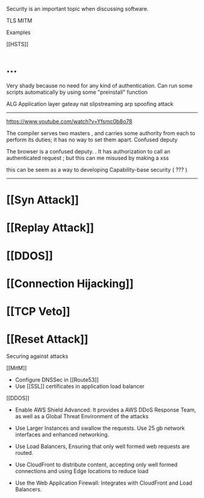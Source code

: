 
Security is an important topic when discussing software.

TLS
MITM

Examples

[[HSTS]]

# ...

Very shady because no need for any kind of authentication. Can run some scripts automatically by using some "preinstall" function

ALG Application layer gateay
nat slipstreaming
arp spoofing attack

___

<https://www.youtube.com/watch?v=Yfsmc0b8o78>

The compiler serves two masters , and carries some authority from each to perform its duties; it has no way to set them apart.
    Confused deputy

The browser is a confused deputy.
    . It  has authorization to call an authenticated request ; but this can me misused by making a xss

 this can be seem as a way to developing Capability-base security ( ??? )

___

# [[Syn Attack]]

# [[Replay Attack]]

# [[DDOS]]

# [[Connection Hijacking]]

# [[TCP Veto]]

# [[Reset Attack]]

Securing against attacks
 
[[MitM]]

* Configure DNSSec in [[Route53]]
* Use [[SSL]] certificates in application load balancer
   
[[DDOS]]

* Enable AWS Shield Advanced: It provides a AWS DDoS Response Team, as well as a Global Threat Environment of the attacks
* Use Larger Instances and swallow the requests. Use 25 gb network interfaces and enhanced networking.
* Use Load Balancers, Ensuring that only well formed web requests are routed.
* Use CloudFront to distribute content, accepting only  well formed connections and using Edge locations to reduce load

* Use the Web Application Firewall: Integrates with CloudFront and Load Balancers.
